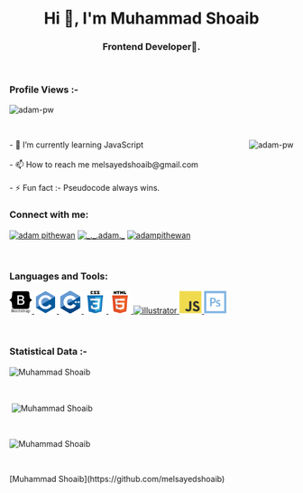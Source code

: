 <h1 align="center">Hi 👋, I'm Muhammad Shoaib</h1>
<h3 align="center">Frontend Developer🌟.</h3>
<br>
<p align="right"> <h3>Profile Views :-</h3> <img src="https://komarev.com/ghpvc/?username=melsayedshoaib&label=Profile%20views&color=0e75b6&style=flat"
    alt="adam-pw"/> 
  </p>
<br>
<p><img align="right" src="https://github.com/Adam-pw/Adam-pw/blob/main/animation_500_kxa883sd.gif" alt="adam-pw" /></p>
- 🌱 I’m currently learning JavaScript <br><br>
- 📫 How to reach me melsayedshoaib@gmail.com <br><br>
- ⚡ Fun fact :- Pseudocode always wins.
<br>
<h3 align="left">Connect with me:</h3>
<p align="left">
  <a href="https://www.linkedin.com/in/melsayedshoaib/" target="blank"><img align="center"
      src="https://raw.githubusercontent.com/rahuldkjain/github-profile-readme-generator/master/src/images/icons/Social/linked-in-alt.svg"
      alt="adam pithewan" height="30" width="40" /></a>
  <a href="https://instagram.com/melsayedshoaib" target="blank"><img align="center"
      src="https://raw.githubusercontent.com/rahuldkjain/github-profile-readme-generator/master/src/images/icons/Social/instagram.svg"
      alt="_._.adam._" height="30" width="40" /></a>
  <a href="https://www.hackerrank.com/melsayedshoaib" target="blank"><img align="center"
      src="https://raw.githubusercontent.com/rahuldkjain/github-profile-readme-generator/master/src/images/icons/Social/hackerrank.svg"
      alt="adampithewan" height="30" width="40" /></a>
</p>
<br>
<h3 align="left">Languages and Tools:</h3>
<p align="left"> 
    <a href="https://getbootstrap.com" target="_blank" rel="noreferrer">
    <img src="https://raw.githubusercontent.com/devicons/devicon/master/icons/bootstrap/bootstrap-plain-wordmark.svg"
      alt="bootstrap" width="40" height="40" /> </a> 
    <a href="https://www.cprogramming.com/" target="_blank"
    rel="noreferrer"> <img src="https://raw.githubusercontent.com/devicons/devicon/master/icons/c/c-original.svg"
      alt="c" width="40" height="40" /> </a> 
    <a href="https://www.w3schools.com/cpp/" target="_blank" rel="noreferrer">
    <img src="https://raw.githubusercontent.com/devicons/devicon/master/icons/cplusplus/cplusplus-original.svg"
      alt="cplusplus" width="40" height="40" /> </a> 
    <a href="https://www.w3schools.com/css/" target="_blank"
    rel="noreferrer"> <img
      src="https://raw.githubusercontent.com/devicons/devicon/master/icons/css3/css3-original-wordmark.svg" alt="css3"
      width="40" height="40" /> </a> 
    <a href="https://www.w3.org/html/" target="_blank" rel="noreferrer"> <img
      src="https://raw.githubusercontent.com/devicons/devicon/master/icons/html5/html5-original-wordmark.svg"
      alt="html5" width="40" height="40" /> </a> 
    <a href="https://www.adobe.com/in/products/illustrator.html"
    target="_blank" rel="noreferrer"> <img
      src="https://www.vectorlogo.zone/logos/adobe_illustrator/adobe_illustrator-icon.svg" alt="illustrator" width="40"
      height="40" /> </a> 
     <a href="https://developer.mozilla.org/en-US/docs/Web/JavaScript" target="_blank"
    rel="noreferrer"> <img
      src="https://raw.githubusercontent.com/devicons/devicon/master/icons/javascript/javascript-original.svg"
      alt="javascript" width="40" height="40" /> </a> 
    <a href="https://www.photoshop.com/en" target="_blank"
    rel="noreferrer"> <img
      src="https://raw.githubusercontent.com/devicons/devicon/master/icons/photoshop/photoshop-line.svg" alt="photoshop"
      width="40" height="40" /> </a> </p>
<br>
<h3>Statistical Data :-</h3>
<p><img align="center"
    src="https://github-readme-stats.vercel.app/api/top-langs?username=melsayedshoaib&show_icons=true&locale=en&bg_color=0d1117&text_color=ffffff&layout=compact"
    alt="Muhammad Shoaib" 
    bg_color=#808080/></p>
<br>
<p>&nbsp;<img align="center" src="https://github-readme-stats.vercel.app/api?username=melsayedshoaib&show_icons=true&locale=en&bg_color=0d1117&text_color=ffffff&repo=convoychat"
    alt="Muhammad Shoaib" /></p>
<br>
<p><img align="center" src="https://github-readme-streak-stats.herokuapp.com/?user=melsayedshoaib&theme=dark&background=0d1117&date_format=M%20j%5B%2C%20Y%5D" alt="Muhammad Shoaib" /></p> 
<p align="left"> <a href="https://twitter.com/" target="blank"><img
      src="https://img.shields.io/twitter/follow/?logo=twitter&style=for-the-badge" alt="" /></a> </p>
[Muhammad Shoaib](https://github.com/melsayedshoaib)
